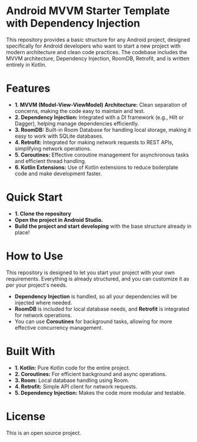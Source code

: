 # Android MVVM Starter Template with Dependency Injection
This repository provides a basic structure for any Android project, designed specifically for Android developers who want to start a new project with modern architecture and clean code practices. The codebase includes the MVVM architecture, Dependency Injection, RoomDB, Retrofit, and is written entirely in Kotlin.

# Features
- **1. MVVM (Model-View-ViewModel) Architecture:** Clean separation of concerns, making the code easy to maintain and test.
- **2. Dependency Injection:** Integrated with a DI framework (e.g., Hilt or Dagger), helping manage dependencies efficiently.
- **3. RoomDB:** Built-in Room Database for handling local storage, making it easy to work with SQLite databases.
- **4. Retrofit:** Integrated for making network requests to REST APIs, simplifying network operations.
- **5. Coroutines:** Effective coroutine management for asynchronous tasks and efficient thread handling.
- **6. Kotlin Extensions:** Use of Kotlin extensions to reduce boilerplate code and make development faster.

# Quick Start
- **1. Clone the repository**
- **Open the project in Android Studio.**
- **Build the project and start developing** with the base structure already in place!

# How to Use
This repository is designed to let you start your project with your own requirements. Everything is already structured, and you can customize it as per your project's needs.
- **Dependency Injection** is handled, so all your dependencies will be injected where needed.
- **RoomDB** is included for local database needs, and **Retrofit** is integrated for network operations.
- You can use **Coroutines** for background tasks, allowing for more effective concurrency management.

# Built With
- **1. Kotlin:** Pure Kotlin code for the entire project.
- **2. Coroutines:** For efficient background and async operations.
- **3. Room:** Local database handling using Room.
- **4. Retrofit:** Simple API client for network requests.
- **5. Dependency Injection:** Makes the code more modular and testable.

# License
This is an open source project.




